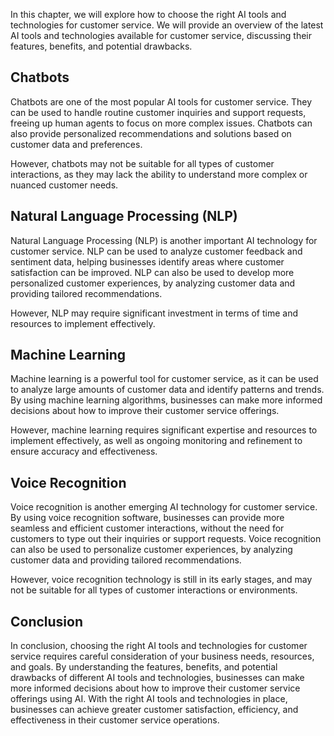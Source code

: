 
In this chapter, we will explore how to choose the right AI tools and technologies for customer service. We will provide an overview of the latest AI tools and technologies available for customer service, discussing their features, benefits, and potential drawbacks.

Chatbots
--------

Chatbots are one of the most popular AI tools for customer service. They can be used to handle routine customer inquiries and support requests, freeing up human agents to focus on more complex issues. Chatbots can also provide personalized recommendations and solutions based on customer data and preferences.

However, chatbots may not be suitable for all types of customer interactions, as they may lack the ability to understand more complex or nuanced customer needs.

Natural Language Processing (NLP)
---------------------------------

Natural Language Processing (NLP) is another important AI technology for customer service. NLP can be used to analyze customer feedback and sentiment data, helping businesses identify areas where customer satisfaction can be improved. NLP can also be used to develop more personalized customer experiences, by analyzing customer data and providing tailored recommendations.

However, NLP may require significant investment in terms of time and resources to implement effectively.

Machine Learning
----------------

Machine learning is a powerful tool for customer service, as it can be used to analyze large amounts of customer data and identify patterns and trends. By using machine learning algorithms, businesses can make more informed decisions about how to improve their customer service offerings.

However, machine learning requires significant expertise and resources to implement effectively, as well as ongoing monitoring and refinement to ensure accuracy and effectiveness.

Voice Recognition
-----------------

Voice recognition is another emerging AI technology for customer service. By using voice recognition software, businesses can provide more seamless and efficient customer interactions, without the need for customers to type out their inquiries or support requests. Voice recognition can also be used to personalize customer experiences, by analyzing customer data and providing tailored recommendations.

However, voice recognition technology is still in its early stages, and may not be suitable for all types of customer interactions or environments.

Conclusion
----------

In conclusion, choosing the right AI tools and technologies for customer service requires careful consideration of your business needs, resources, and goals. By understanding the features, benefits, and potential drawbacks of different AI tools and technologies, businesses can make more informed decisions about how to improve their customer service offerings using AI. With the right AI tools and technologies in place, businesses can achieve greater customer satisfaction, efficiency, and effectiveness in their customer service operations.
